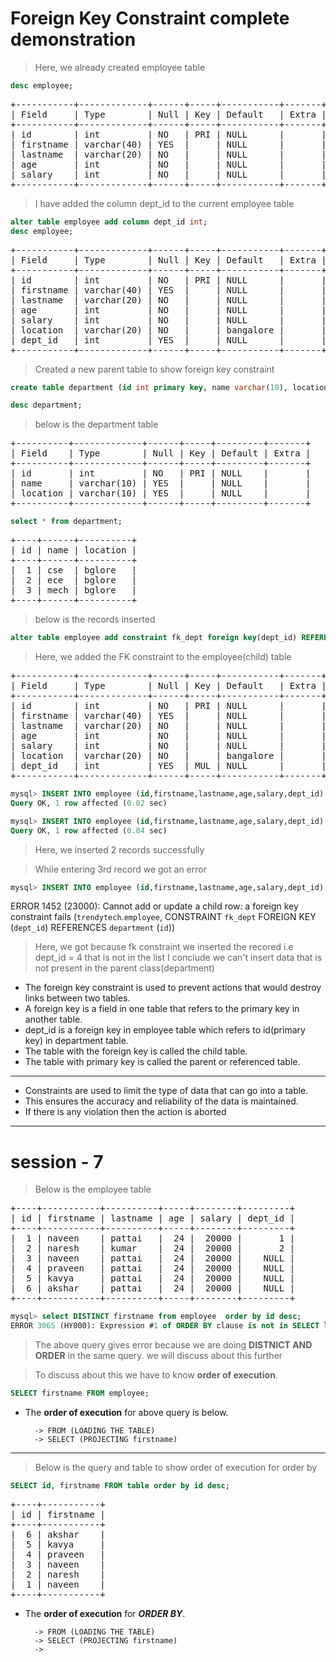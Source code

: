# Foreign Key Constraint complete demonstration

> Here, we already created employee table
```sql
desc employee;
```
<pre>
+-----------+-------------+------+-----+-----------+-------+
| Field     | Type        | Null | Key | Default   | Extra |
+-----------+-------------+------+-----+-----------+-------+
| id        | int         | NO   | PRI | NULL      |       |
| firstname | varchar(40) | YES  |     | NULL      |       |
| lastname  | varchar(20) | NO   |     | NULL      |       |
| age       | int         | NO   |     | NULL      |       |
| salary    | int         | NO   |     | NULL      |       |
+-----------+-------------+------+-----+-----------+-------+
</pre>
> I have added the column dept_id to the current employee table
```sql
alter table employee add column dept_id int;
desc employee;
```
<pre>
+-----------+-------------+------+-----+-----------+-------+
| Field     | Type        | Null | Key | Default   | Extra |
+-----------+-------------+------+-----+-----------+-------+
| id        | int         | NO   | PRI | NULL      |       |
| firstname | varchar(40) | YES  |     | NULL      |       |
| lastname  | varchar(20) | NO   |     | NULL      |       |
| age       | int         | NO   |     | NULL      |       |
| salary    | int         | NO   |     | NULL      |       |
| location  | varchar(20) | NO   |     | bangalore |       |
| dept_id   | int         | YES  |     | NULL      |       |
+-----------+-------------+------+-----+-----------+-------+
</pre>
> Created a new parent table to show foreign key constraint
```sql
create table department (id int primary key, name varchar(10), location varchar(10));

desc department;
```
> below is the department table
<pre>
+----------+-------------+------+-----+---------+-------+
| Field    | Type        | Null | Key | Default | Extra |
+----------+-------------+------+-----+---------+-------+
| id       | int         | NO   | PRI | NULL    |       |
| name     | varchar(10) | YES  |     | NULL    |       |
| location | varchar(10) | YES  |     | NULL    |       |
+----------+-------------+------+-----+---------+-------+
</pre>

```sql
select * from department;
```
<pre>
+----+------+----------+
| id | name | location |
+----+------+----------+
|  1 | cse  | bglore   |
|  2 | ece  | bglore   |
|  3 | mech | bglore   |
+----+------+----------+
</pre>
> below is the records inserted

```sql
alter table employee add constraint fk_dept foreign key(dept_id) REFERENCES department(id);
```
> Here, we added the FK constraint to the employee(child) table
<pre>
+-----------+-------------+------+-----+-----------+-------+
| Field     | Type        | Null | Key | Default   | Extra |
+-----------+-------------+------+-----+-----------+-------+
| id        | int         | NO   | PRI | NULL      |       |
| firstname | varchar(40) | YES  |     | NULL      |       |
| lastname  | varchar(20) | NO   |     | NULL      |       |
| age       | int         | NO   |     | NULL      |       |
| salary    | int         | NO   |     | NULL      |       |
| location  | varchar(20) | NO   |     | bangalore |       |
| dept_id   | int         | YES  | MUL | NULL      |       |
+-----------+-------------+------+-----+-----------+-------+
</pre>

```sql
mysql> INSERT INTO employee (id,firstname,lastname,age,salary,dept_id) VALUES (1,'naveen','pattai',24,20000,1);
Query OK, 1 row affected (0.02 sec)

mysql> INSERT INTO employee (id,firstname,lastname,age,salary,dept_id) VALUES (2,'naresh','kumar',24,20000,2);
Query OK, 1 row affected (0.04 sec)
```
> Here, we inserted 2 records successfully

> While entering 3rd record we got an error
```sql
mysql> INSERT INTO employee (id,firstname,lastname,age,salary,dept_id) VALUES (3,'akshar','kumar',24,20000,4);
```

ERROR 1452 (23000): Cannot add or update a child row: a foreign key constraint fails (`trendytech`.`employee`, CONSTRAINT `fk_dept` FOREIGN KEY (`dept_id`) REFERENCES `department` (`id`))

> Here, we got because fk constraint
> we inserted the recored i.e dept_id = 4 that is not in the list
> I conclude we can't insert data that is not present in the parent class(department)

* The foreign key constraint is used to prevent actions that would destroy links between two tables.
* A foreign key is a field in one table that refers to the primary key in another table.
* dept_id is a foreign key in employee table which refers to id(primary key) in department table.
* The table with the foreign key is called the child table.
* The table with primary key is called the parent or referenced table.
---

* Constraints are used to limit the type of data that can go into a table.
* This ensures the accuracy and reliability of the data is maintained.
* If there is any violation then the action is aborted
---

# session - 7 

> Below is the employee table

<pre>
+----+-----------+----------+-----+--------+---------+
| id | firstname | lastname | age | salary | dept_id |
+----+-----------+----------+-----+--------+---------+
|  1 | naveen    | pattai   |  24 |  20000 |       1 |
|  2 | naresh    | kumar    |  24 |  20000 |       2 |
|  3 | naveen    | pattai   |  24 |  20000 |    NULL |
|  4 | praveen   | pattai   |  24 |  20000 |    NULL |
|  5 | kavya     | pattai   |  24 |  20000 |    NULL |
|  6 | akshar    | pattai   |  24 |  20000 |    NULL |
+----+-----------+----------+-----+--------+---------+
</pre>

```sql
mysql> select DISTINCT firstname from employee  order by id desc;
ERROR 3065 (HY000): Expression #1 of ORDER BY clause is not in SELECT list, references column 'trendytech.employee.id' which is not in SELECT list; this is incompatible with DISTINCT
```
> The above query gives error because we are doing **DISTNICT AND ORDER**  in the same query.
we will discuss about this further

> To discuss about this we have to know **order of execution**.

```sql
SELECT firstname FROM employee;
```
* The **order of execution** for above query is below.
    
        -> FROM (LOADING THE TABLE)
        -> SELECT (PROJECTING firstname)
---

> Below is the query and table to show order of execution for order by 

```SQL
SELECT id, firstname FROM table order by id desc;
```
<pre>
+----+-----------+
| id | firstname |
+----+-----------+
|  6 | akshar    |
|  5 | kavya     |
|  4 | praveen   |
|  3 | naveen    |
|  2 | naresh    |
|  1 | naveen    |
+----+-----------+</pre>
* The **order of execution** for ***ORDER BY***.

        -> FROM (LOADING THE TABLE)
        -> SELECT (PROJECTING firstname)
        -> 